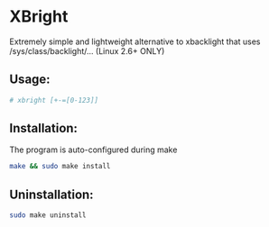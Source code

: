 XBright
=======
Extremely simple and lightweight alternative to xbacklight that uses /sys/class/backlight/... (Linux 2.6+ ONLY)

Usage:
------
```bash
# xbright [+-=[0-123]]
```

Installation:
-------------
The program is auto-configured during make
```bash
make && sudo make install
```

Uninstallation:
---------------
```bash
sudo make uninstall
```


